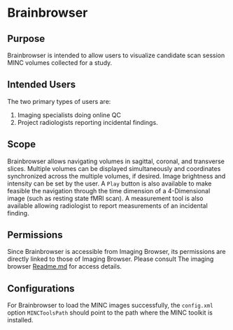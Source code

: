 # Brainbrowser

## Purpose

Brainbrowser is intended to allow users to visualize candidate scan session MINC 
volumes collected for a study.

## Intended Users

The two primary types of users are:
1. Imaging specialists doing online QC
2. Project radiologists reporting incidental findings.


## Scope

Brainbrowser allows navigating volumes in sagittal, coronal, and transverse 
slices. Multiple volumes can be displayed simultaneously and coordinates
synchronized across the multiple volumes, if desired. Image brightness and 
intensity can be set by the user.
A `Play` button is also available to make feasible the navigation through the 
time dimension of a 4-Dimensional image (such as resting state fMRI scan). 
A measurement tool is also available allowing radiologist to report measurements
of an incidental finding.


## Permissions

Since Brainbrowser is accessible from Imaging Browser, its permissions are 
directly linked to those of Imaging Browser. Please consult The imaging browser 
[Readme.md](https://github.com/aces/Loris/blob/minor/modules/imaging_browser/README.md) 
for access details.

## Configurations

For Brainbrowser to load the MINC images successfully, the `config.xml` option 
`MINCToolsPath` should point to the path where the MINC toolkit is installed.



